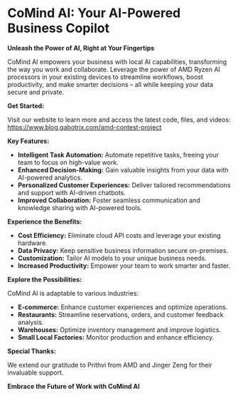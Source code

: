 # CoMind AI: Your AI-Powered Business Copilot

**Unleash the Power of AI, Right at Your Fingertips**

CoMind AI empowers your business with local AI capabilities, transforming the way you work and collaborate.  Leverage the power of AMD Ryzen AI processors in your existing devices to streamline workflows, boost productivity, and make smarter decisions – all while keeping your data secure and private.

**Get Started:**

Visit our website to learn more and access the latest code, files, and videos: https://www.blog.gabotrix.com/amd-contest-project

**Key Features:**

* **Intelligent Task Automation:** Automate repetitive tasks, freeing your team to focus on high-value work.
* **Enhanced Decision-Making:** Gain valuable insights from your data with AI-powered analytics.
* **Personalized Customer Experiences:** Deliver tailored recommendations and support with AI-driven chatbots.
* **Improved Collaboration:** Foster seamless communication and knowledge sharing with AI-powered tools.

**Experience the Benefits:**

* **Cost Efficiency:** Eliminate cloud API costs and leverage your existing hardware.
* **Data Privacy:** Keep sensitive business information secure on-premises.
* **Customization:** Tailor AI models to your unique business needs.
* **Increased Productivity:** Empower your team to work smarter and faster.

**Explore the Possibilities:**

CoMind AI is adaptable to various industries:

* **E-commerce:** Enhance customer experiences and optimize operations.
* **Restaurants:** Streamline reservations, orders, and customer feedback analysis.
* **Warehouses:** Optimize inventory management and improve logistics.
* **Small Local Factories:** Monitor production and enhance efficiency.

**Special Thanks:**

We extend our gratitude to Prithvi from AMD and Jinger Zeng for their invaluable support.

**Embrace the Future of Work with CoMind AI**
